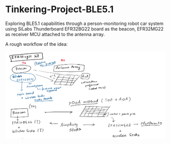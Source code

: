 # Tinkering-Project-BLE5.1
Exploring BLE5.1 capabilities through a person-monitoring robot car system using SiLabs Thunderboard EFR32BG22 board as the beacon, EFR32MG22 as receiver MCU attached to the antenna array.

A rough workflow of the idea:

![Alt text](image.png)
